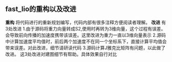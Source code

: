 ## fast_lio的重构以及改进
**重构**
将代码进行的重新规划编写，代码内部有很多注释方便阅读者理解。
**改进**
有3处改进
1.由于源码将重力向量转成S2,使用时再转为3维向量，这个过程有误差。会导致前向传播的加速度携带该误差。这里改进为重力一直以3维向量表示
2.源码中计算加速度平均值时，前后两个加速度不在同一个坐标系下，直接计算平均值会带来误差。对此改进，细节请研读代码
3.源码计算J雅克比矩阵有问题，以此做了改进。
这3处改进对建图细节有帮助。具体效果自行对比
